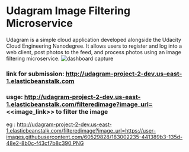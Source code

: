 # Udagram Image Filtering Microservice

Udagram is a simple cloud application developed alongside the Udacity Cloud Engineering Nanodegree. It allows users to register and log into a web client, post photos to the feed, and process photos using an image filtering microservice.
![dashboard capture](https://user-images.githubusercontent.com/60529828/183002235-441389b3-135d-48e2-8b0c-f43cf7b8c390.PNG)

### link for submission: http://udagram-project-2-dev.us-east-1.elasticbeanstalk.com

### usge: http://udagram-project-2-dev.us-east-1.elasticbeanstalk.com/filteredimage?image_url=<<image_link>> to filter the image
  eg : http://udagram-project-2-dev.us-east-1.elasticbeanstalk.com/filteredimage?image_url=https://user-images.githubusercontent.com/60529828/183002235-441389b3-135d-48e2-8b0c-f43cf7b8c390.PNG
